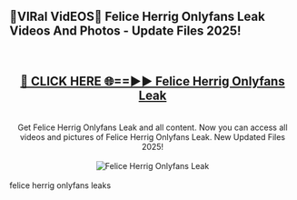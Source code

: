 <h2>🔴VIRal VidEOS🔴 Felice Herrig Onlyfans Leak Videos And Photos - Update Files 2025!</h2>
<br>
<div align="center">
<h2><a href="https://virallinks.top/odZfE0" rel="nofollow">🔴 CLICK HERE 🌐==►► Felice Herrig Onlyfans Leak</a></h2>
<br>
Get Felice Herrig Onlyfans Leak and all content. Now you can access all videos and pictures of Felice Herrig Onlyfans Leak. New Updated Files 2025!
<br>
<br>
<a href="https://virallinks.top/odZfE0" rel="nofollow" data-target="animated-image.originalLink"><img src="https://i.imgur.com/dJHk4Zq.gif)" alt="Felice Herrig Onlyfans Leak" style="max-width: 100%; display: inline-block;" data-target="animated-image.originalImage"></a>
</div>
<br>
felice herrig onlyfans leaks